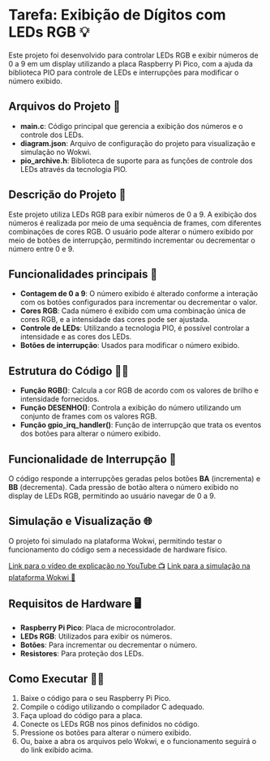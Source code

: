 # Tarefa: Exibição de Dígitos com LEDs RGB 💡

Este projeto foi desenvolvido para controlar LEDs RGB e exibir números de 0 a 9 em um display utilizando a placa Raspberry Pi Pico, com a ajuda da biblioteca PIO para controle de LEDs e interrupções para modificar o número exibido.  


## Arquivos do Projeto 📁
- **main.c**: Código principal que gerencia a exibição dos números e o controle dos LEDs.
- **diagram.json**: Arquivo de configuração do projeto para visualização e simulação no Wokwi.
- **pio_archive.h**: Biblioteca de suporte para as funções de controle dos LEDs através da tecnologia PIO.

## Descrição do Projeto 📜
Este projeto utiliza LEDs RGB para exibir números de 0 a 9. A exibição dos números é realizada por meio de uma sequência de frames, com diferentes combinações de cores RGB. O usuário pode alterar o número exibido por meio de botões de interrupção, permitindo incrementar ou decrementar o número entre 0 e 9.

## Funcionalidades principais 🔧
- **Contagem de 0 a 9**: O número exibido é alterado conforme a interação com os botões configurados para incrementar ou decrementar o valor.
- **Cores RGB**: Cada número é exibido com uma combinação única de cores RGB, e a intensidade das cores pode ser ajustada.
- **Controle de LEDs**: Utilizando a tecnologia PIO, é possível controlar a intensidade e as cores dos LEDs.
- **Botões de interrupção**: Usados para modificar o número exibido.

## Estrutura do Código 🧑‍💻
- **Função RGB()**: Calcula a cor RGB de acordo com os valores de brilho e intensidade fornecidos.
- **Função DESENHO()**: Controla a exibição do número utilizando um conjunto de frames com os valores RGB.
- **Função gpio_irq_handler()**: Função de interrupção que trata os eventos dos botões para alterar o número exibido.

## Funcionalidade de Interrupção 🔄
O código responde a interrupções geradas pelos botões **BA** (incrementa) e **BB** (decrementa). Cada pressão de botão altera o número exibido no display de LEDs RGB, permitindo ao usuário navegar de 0 a 9.

## Simulação e Visualização 🌐
O projeto foi simulado na plataforma Wokwi, permitindo testar o funcionamento do código sem a necessidade de hardware físico.

[Link para o vídeo de explicação no YouTube 📺](https://youtu.be/Bo8D-CeOW4c?si=i-t5zmAkYxG6X4yT)
[Link para a simulação na plataforma Wokwi 🤖](https://wokwi.com/projects/421833036248849409)


## Requisitos de Hardware 🖥️
- **Raspberry Pi Pico**: Placa de microcontrolador.
- **LEDs RGB**: Utilizados para exibir os números.
- **Botões**: Para incrementar ou decrementar o número.
- **Resistores**: Para proteção dos LEDs.

## Como Executar 🏃‍♂️
1. Baixe o código para o seu Raspberry Pi Pico.
2. Compile o código utilizando o compilador C adequado.
3. Faça upload do código para a placa.
4. Conecte os LEDs RGB nos pinos definidos no código.
5. Pressione os botões para alterar o número exibido.
6. Ou, baixe a abra os arquivos pelo Wokwi, e o funcionamento seguirá o do link exibido acima.
